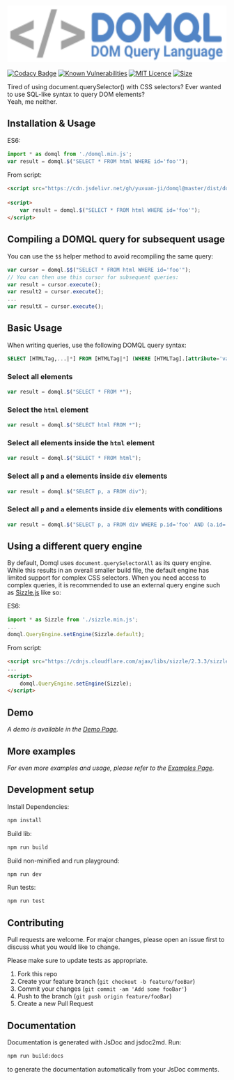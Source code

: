 <p align="left">
    <img src="./logo.svg"
        height="130">
</p>

[![Codacy Badge](https://api.codacy.com/project/badge/Grade/435de61743134f549100edd8b737a198)](https://www.codacy.com/app/yuxuan98/domql?utm_source=github.com&amp;utm_medium=referral&amp;utm_content=yuxuan-ji/domql&amp;utm_campaign=Badge_Grade)
[![Known Vulnerabilities](https://snyk.io/test/github/yuxuan-ji/domql/badge.svg?targetFile=package.json)](https://snyk.io/test/github/yuxuan-ji/domql?targetFile=package.json)
[![MIT Licence](https://img.shields.io/apm/l/vim-mode.svg?color=blue)](https://github.com/yuxuan-ji/domql/blob/master/LICENSE)
[![Size](https://img.shields.io/github/size/yuxuan-ji/domql/dist/domql.min.js.svg?color=green)](https://github.com/yuxuan-ji/domql/blob/master/dist/domql.min.js)

Tired of using document.querySelector() with CSS selectors? Ever wanted to use SQL-like syntax to query DOM elements?<br/>
Yeah, me neither.

## Installation & Usage

ES6:

```javascript
import * as domql from './domql.min.js';
var result = domql.$("SELECT * FROM html WHERE id='foo'");
```

From script:

```html
<script src="https://cdn.jsdelivr.net/gh/yuxuan-ji/domql@master/dist/domql.min.js"></script>

<script>
    var result = domql.$("SELECT * FROM html WHERE id='foo'");
</script>
```

## Compiling a DOMQL query for subsequent usage

You can use the <code>$$</code> helper method to avoid recompiling the same query:

```javascript
var cursor = domql.$$("SELECT * FROM html WHERE id='foo'");
// You can then use this cursor for subsequent queries:
var result = cursor.execute();
var result2 = cursor.execute();
...
var resultX = cursor.execute();
```

## Basic Usage

When writing queries, use the following DOMQL query syntax:
```sql
SELECT [HTMLTag,...|*] FROM [HTMLTag|*] (WHERE [HTMLTag].[attribute='value'] (, AND|OR ...))
```

### Select all elements
```javascript
var result = domql.$("SELECT * FROM *");
```

### Select the <code>html</code> element
```javascript
var result = domql.$("SELECT html FROM *");
```

### Select all elements inside the <code>html</code> element
```javascript
var result = domql.$("SELECT * FROM html");
```

### Select all <code>p</code> and <code>a</code> elements inside <code>div</code> elements
```javascript
var result = domql.$("SELECT p, a FROM div");
```

### Select all <code>p</code> and <code>a</code> elements inside <code>div</code> elements with conditions
```javascript
var result = domql.$("SELECT p, a FROM div WHERE p.id='foo' AND (a.id='bar' OR a.href='baz.com')");
```


## Using a different query engine

By default, Domql uses <code>document.querySelectorAll</code> as its query engine. While this results in an overall smaller
build file, the default engine has limited support for complex CSS selectors. When you need access to complex queries, it is
recommended to use an external query engine such as [Sizzle.js](https://github.com/jquery/sizzle) like so:

ES6:

```javascript
import * as Sizzle from './sizzle.min.js';
...
domql.QueryEngine.setEngine(Sizzle.default);
```

From script:

```html
<script src="https://cdnjs.cloudflare.com/ajax/libs/sizzle/2.3.3/sizzle.min.js"></script>
...
<script>
    domql.QueryEngine.setEngine(Sizzle);
</script>
```

## Demo

_A demo is available in the [Demo Page][demo]._

## More examples

_For even more examples and usage, please refer to the [Examples Page][examples]._

## Development setup

Install Dependencies:

```sh
npm install
```

Build lib:

```sh
npm run build
```

Build non-minified and run playground:

```sh
npm run dev
```

Run tests:

```sh
npm run test
```


## Contributing

Pull requests are welcome. For major changes, please open an issue first to discuss what you would like to change.

Please make sure to update tests as appropriate.

1. Fork this repo
2. Create your feature branch (`git checkout -b feature/fooBar`)
3. Commit your changes (`git commit -am 'Add some fooBar'`)
4. Push to the branch (`git push origin feature/fooBar`)
5. Create a new Pull Request

## Documentation

Documentation is generated with JsDoc and jsdoc2md. Run:

```sh
npm run build:docs
```
to generate the documentation automatically from your JsDoc comments.

<!-- Markdown link & img dfn's -->
[examples]: https://github.com/yuxuan-ji/domql/tree/master/examples
[demo]: https://yuxuan-ji.github.io/domql/#demo
